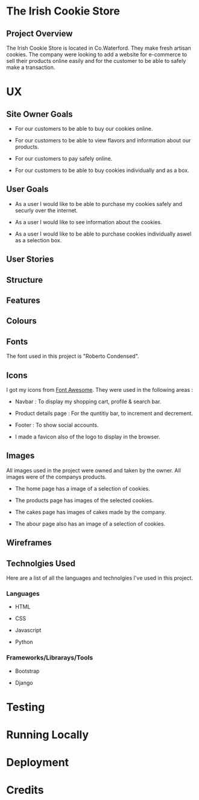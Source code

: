 # The Irish Cookie Store

## Project Overview

The Irish Cookie Store is located in Co.Waterford. They make fresh artisan cookies. The company were looking to add a website for e-commerce to sell their products online easily and for the customer to be able to safely make a transaction.

# UX

## Site Owner Goals

* For our customers to be able to buy our cookies online.

* For our customers to be able to view flavors and information about our products.

* For our customers to pay safely online.

* For our customers to be able to buy cookies individually and as a box.

## User Goals

* As a user I would like to be able to purchase my cookies safely and securly over the internet.

* As a user I would like to see information about the cookies.

* As a user I would like to be able to purchase cookies individually aswel as a selection box.

## User Stories
## Structure
## Features
## Colours
## Fonts

The font used in this project is "Roberto Condensed".

## Icons

I got my icons from [Font Awesome](https://fontawesome.com/).
They were used in the following areas :

* Navbar : To display my shopping cart, profile & search bar.

* Product details page : For the quntitiy bar, to increment and decrement.

* Footer : To show social accounts.

* I made a favicon also of the logo to display in the browser.

## Images

All images used in the project were owned and taken by the owner. All images were of the companys products.

* The home page has a image of a selection of cookies.

* The products page has images of the selected cookies.

* The cakes page has images of cakes made by the company.

* The abour page also has an image of a selection of cookies.

## Wireframes


## Technolgies Used

Here are a list of all the languages and technolgies I've used in this project.

### Languages

* HTML

* CSS

* Javascript

* Python

### Frameworks/Librarays/Tools

* Bootstrap

* Django

# Testing
# Running Locally
# Deployment
# Credits
